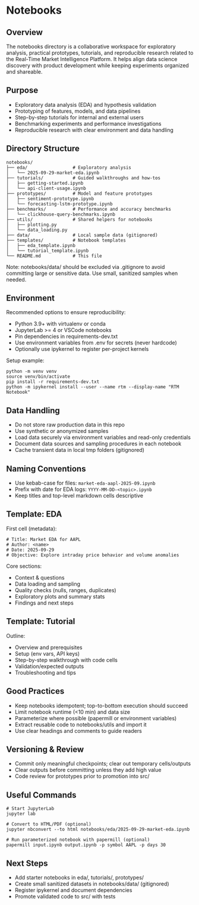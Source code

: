 # Notebooks

## Overview

The notebooks directory is a collaborative workspace for exploratory analysis, practical prototypes, tutorials, and reproducible research related to the Real-Time Market Intelligence Platform. It helps align data science discovery with product development while keeping experiments organized and shareable.

## Purpose

- Exploratory data analysis (EDA) and hypothesis validation
- Prototyping of features, models, and data pipelines
- Step-by-step tutorials for internal and external users
- Benchmarking experiments and performance investigations
- Reproducible research with clear environment and data handling

## Directory Structure

```
notebooks/
├── eda/                 # Exploratory analysis
│   └── 2025-09-29-market-eda.ipynb
├── tutorials/           # Guided walkthroughs and how-tos
│   ├── getting-started.ipynb
│   └── api-client-usage.ipynb
├── prototypes/          # Model and feature prototypes
│   ├── sentiment-prototype.ipynb
│   └── forecasting-lstm-prototype.ipynb
├── benchmarks/          # Performance and accuracy benchmarks
│   └── clickhouse-query-benchmarks.ipynb
├── utils/               # Shared helpers for notebooks
│   ├── plotting.py
│   └── data_loading.py
├── data/                # Local sample data (gitignored)
├── templates/           # Notebook templates
│   ├── eda_template.ipynb
│   └── tutorial_template.ipynb
└── README.md            # This file
```

Note: notebooks/data/ should be excluded via .gitignore to avoid committing large or sensitive data. Use small, sanitized samples when needed.

## Environment

Recommended options to ensure reproducibility:

- Python 3.9+ with virtualenv or conda
- JupyterLab >= 4 or VSCode notebooks
- Pin dependencies in requirements-dev.txt
- Use environment variables from .env for secrets (never hardcode)
- Optionally use ipykernel to register per-project kernels

Setup example:
```
python -m venv venv
source venv/bin/activate
pip install -r requirements-dev.txt
python -m ipykernel install --user --name rtm --display-name "RTM Notebook"
```

## Data Handling

- Do not store raw production data in this repo
- Use synthetic or anonymized samples
- Load data securely via environment variables and read-only credentials
- Document data sources and sampling procedures in each notebook
- Cache transient data in local tmp folders (gitignored)

## Naming Conventions

- Use kebab-case for files: `market-eda-aapl-2025-09.ipynb`
- Prefix with date for EDA logs: `YYYY-MM-DD-<topic>.ipynb`
- Keep titles and top-level markdown cells descriptive

## Template: EDA

First cell (metadata):
```
# Title: Market EDA for AAPL
# Author: <name>
# Date: 2025-09-29
# Objective: Explore intraday price behavior and volume anomalies
```

Core sections:
- Context & questions
- Data loading and sampling
- Quality checks (nulls, ranges, duplicates)
- Exploratory plots and summary stats
- Findings and next steps

## Template: Tutorial

Outline:
- Overview and prerequisites
- Setup (env vars, API keys)
- Step-by-step walkthrough with code cells
- Validation/expected outputs
- Troubleshooting and tips

## Good Practices

- Keep notebooks idempotent; top-to-bottom execution should succeed
- Limit notebook runtime (<10 min) and data size
- Parameterize where possible (papermill or environment variables)
- Extract reusable code to notebooks/utils and import it
- Use clear headings and comments to guide readers

## Versioning & Review

- Commit only meaningful checkpoints; clear out temporary cells/outputs
- Clear outputs before committing unless they add high value
- Code review for prototypes prior to promotion into src/

## Useful Commands

```
# Start JupyterLab
jupyter lab

# Convert to HTML/PDF (optional)
jupyter nbconvert --to html notebooks/eda/2025-09-29-market-eda.ipynb

# Run parameterized notebook with papermill (optional)
papermill input.ipynb output.ipynb -p symbol AAPL -p days 30
```

## Next Steps

- Add starter notebooks in eda/, tutorials/, prototypes/
- Create small sanitized datasets in notebooks/data/ (gitignored)
- Register ipykernel and document dependencies
- Promote validated code to src/ with tests
